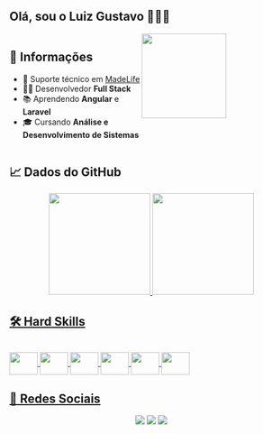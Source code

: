 ## Olá, sou o Luiz Gustavo 👨🏻‍💻
<div style="display: inline-block">
<img align="right" height="150" src="https://cdn.discordapp.com/attachments/625078097615650817/958919426139373608/ezgif.com-gif-maker.gif">
<div margin="30px">
<h2>📑 Informações</h2>
  
  - 💼 Suporte técnico em [MadeLife](https://madelife.com.br/)
  - 👨‍💻 Desenvolvedor **Full Stack**
  - 📚 Aprendendo **Angular** e **Laravel**
  - 🎓 Cursando **Análise e Desenvolvimento de Sistemas**
  
</div>
</div>

<h2>📈 Dados do GitHub</h2>
<div align="center">
  <a href="https://github.com/luizgcl">
  <img height="180em" src="https://github-readme-stats.vercel.app/api?username=luizgcl&show_icons=true&theme=cobalt&include_all_commits=true&count_private=true&title_color=006ba6"/>
  <img height="180em" src="https://github-readme-stats.vercel.app/api/top-langs/?username=luizgcl&layout=compact&langs_count=7&theme=cobalt&title_color=006ba6"/>
</div>
  
<h2>🛠 Hard Skills</h2>
<div style="display: inline_block"><br>
<img align="center" height="40" width="50" src="https://cdn.jsdelivr.net/gh/devicons/devicon/icons/java/java-original.svg" />
<img align="center" height="40" width="50" src="https://cdn.jsdelivr.net/gh/devicons/devicon/icons/typescript/typescript-original.svg" />
<img align="center" height="40" width="50" src="https://cdn.jsdelivr.net/gh/devicons/devicon/icons/angularjs/angularjs-original.svg" />
<img align="center"height="40" width="50" src="https://cdn.jsdelivr.net/gh/devicons/devicon/icons/react/react-original.svg" />
<img align="center"height="40" width="50" src="https://cdn.jsdelivr.net/gh/devicons/devicon/icons/spring/spring-original.svg" />
<img align="center" height="40" width="50" src="https://cdn.jsdelivr.net/gh/devicons/devicon/icons/nestjs/nestjs-plain.svg" />
</div>
  
<h2>📲 Redes Sociais</h2>
<div align="center"> 
  <a href="https://www.instagram.com/luizgcl" target="_blank"><img src="https://img.shields.io/badge/-Instagram-%23E4405F?style=for-the-badge&logo=instagram&logoColor=white" target="_blank"></a>
  <a href="https://www.linkedin.com/in/luizgcl/" target="_blank"><img src="https://img.shields.io/badge/-LinkedIn-%230077B5?style=for-the-badge&logo=linkedin&logoColor=white" target="_blank"></a> 
  <a href = "mailto:luiizgcl@gmail.com"><img src="https://img.shields.io/badge/-Gmail-red?style=for-the-badge&logo=gmail&logoColor=white" target="_blank"></a>
</div>
